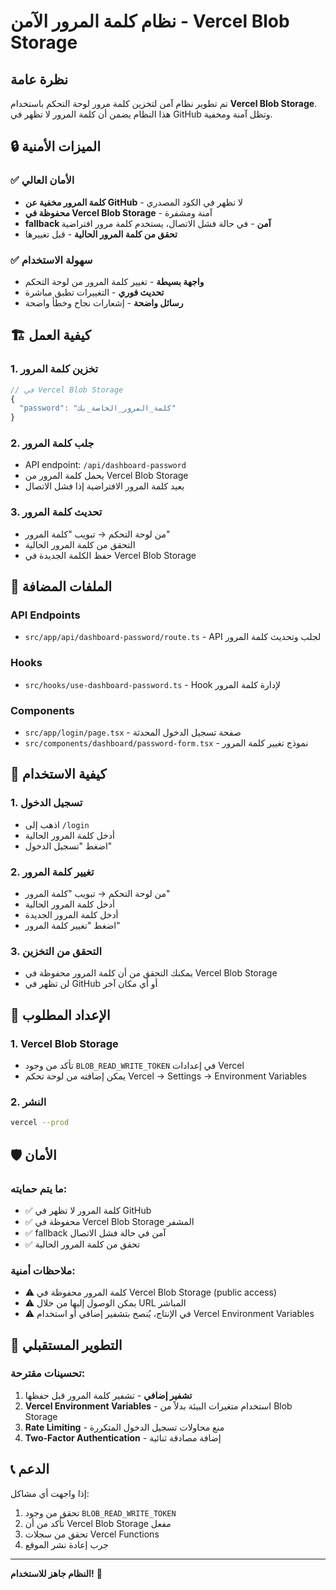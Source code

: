 # نظام كلمة المرور الآمن - Vercel Blob Storage

## نظرة عامة

تم تطوير نظام آمن لتخزين كلمة مرور لوحة التحكم باستخدام **Vercel Blob Storage**. هذا النظام يضمن أن كلمة المرور لا تظهر في GitHub وتظل آمنة ومخفية.

## 🔒 الميزات الأمنية

### ✅ الأمان العالي
- **كلمة المرور مخفية عن GitHub** - لا تظهر في الكود المصدري
- **محفوظة في Vercel Blob Storage** - آمنة ومشفرة
- **fallback آمن** - في حالة فشل الاتصال، يستخدم كلمة مرور افتراضية
- **تحقق من كلمة المرور الحالية** - قبل تغييرها

### ✅ سهولة الاستخدام
- **واجهة بسيطة** - تغيير كلمة المرور من لوحة التحكم
- **تحديث فوري** - التغييرات تطبق مباشرة
- **رسائل واضحة** - إشعارات نجاح وخطأ واضحة

## 🏗️ كيفية العمل

### 1. **تخزين كلمة المرور**
```typescript
// في Vercel Blob Storage
{
  "password": "كلمة_المرور_الخاصة_بك"
}
```

### 2. **جلب كلمة المرور**
- API endpoint: `/api/dashboard-password`
- يحمل كلمة المرور من Vercel Blob Storage
- يعيد كلمة المرور الافتراضية إذا فشل الاتصال

### 3. **تحديث كلمة المرور**
- من لوحة التحكم → تبويب "كلمة المرور"
- التحقق من كلمة المرور الحالية
- حفظ الكلمة الجديدة في Vercel Blob Storage

## 📁 الملفات المضافة

### API Endpoints
- `src/app/api/dashboard-password/route.ts` - API لجلب وتحديث كلمة المرور

### Hooks
- `src/hooks/use-dashboard-password.ts` - Hook لإدارة كلمة المرور

### Components
- `src/app/login/page.tsx` - صفحة تسجيل الدخول المحدثة
- `src/components/dashboard/password-form.tsx` - نموذج تغيير كلمة المرور

## 🚀 كيفية الاستخدام

### 1. **تسجيل الدخول**
- اذهب إلى `/login`
- أدخل كلمة المرور الحالية
- اضغط "تسجيل الدخول"

### 2. **تغيير كلمة المرور**
- من لوحة التحكم → تبويب "كلمة المرور"
- أدخل كلمة المرور الحالية
- أدخل كلمة المرور الجديدة
- اضغط "تغيير كلمة المرور"

### 3. **التحقق من التخزين**
- يمكنك التحقق من أن كلمة المرور محفوظة في Vercel Blob Storage
- لن تظهر في GitHub أو أي مكان آخر

## 🔧 الإعداد المطلوب

### 1. **Vercel Blob Storage**
- تأكد من وجود `BLOB_READ_WRITE_TOKEN` في إعدادات Vercel
- يمكن إضافته من لوحة تحكم Vercel → Settings → Environment Variables

### 2. **النشر**
```bash
vercel --prod
```

## 🛡️ الأمان

### ما يتم حمايته:
- ✅ كلمة المرور لا تظهر في GitHub
- ✅ محفوظة في Vercel Blob Storage المشفر
- ✅ fallback آمن في حالة فشل الاتصال
- ✅ تحقق من كلمة المرور الحالية

### ملاحظات أمنية:
- ⚠️ كلمة المرور محفوظة في Vercel Blob Storage (public access)
- ⚠️ يمكن الوصول إليها من خلال URL المباشر
- ⚠️ في الإنتاج، يُنصح بتشفير إضافي أو استخدام Vercel Environment Variables

## 🔄 التطوير المستقبلي

### تحسينات مقترحة:
1. **تشفير إضافي** - تشفير كلمة المرور قبل حفظها
2. **Vercel Environment Variables** - استخدام متغيرات البيئة بدلاً من Blob Storage
3. **Rate Limiting** - منع محاولات تسجيل الدخول المتكررة
4. **Two-Factor Authentication** - إضافة مصادقة ثنائية

## 📞 الدعم

إذا واجهت أي مشاكل:
1. تحقق من وجود `BLOB_READ_WRITE_TOKEN`
2. تأكد من أن Vercel Blob Storage مفعل
3. تحقق من سجلات Vercel Functions
4. جرب إعادة نشر الموقع

---

**النظام جاهز للاستخدام!** 🎉 
